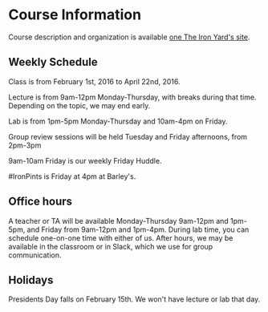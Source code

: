 # Course Information

Course description and organization is available [one The Iron Yard's
site](https://www.theironyard.com/courses/javascript-and-mvc-frameworks.html).

## Weekly Schedule
Class is from February 1st, 2016 to April 22nd, 2016.

Lecture is from 9am-12pm Monday-Thursday, with breaks during that time.
Depending on the topic, we may end early.

Lab is from 1pm-5pm Monday-Thursday and 10am-4pm on Friday.

Group review sessions will be held Tuesday and Friday afternoons, from 2pm-3pm

9am-10am Friday is our weekly Friday Huddle.

\#IronPints is Friday at 4pm at Barley's.

## Office hours
A teacher or TA will be available Monday-Thursday 9am-12pm and 1pm-5pm, and
Friday from 9am-12pm and 1pm-4pm. During lab time, you can schedule one-on-one
time with either of us. After hours, we may be available in the classroom or in
Slack, which we use for group communication.

## Holidays
Presidents Day falls on February 15th. We won't have lecture or lab that day.

